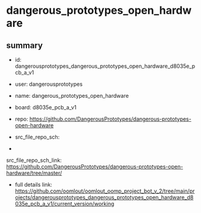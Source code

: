 # dangerous_prototypes_open_hardware
 
## summary 
* id: dangerousprototypes_dangerous_prototypes_open_hardware_d8035e_pcb_a_v1
* user: dangerousprototypes
* name: dangerous_prototypes_open_hardware
* board: d8035e_pcb_a_v1
* repo: https://github.com/DangerousPrototypes/dangerous-prototypes-open-hardware



* src_file_repo_sch: 
*
 src_file_repo_sch_link: https://github.com/DangerousPrototypes/dangerous-prototypes-open-hardware/tree/master/
* full details link: https://github.com/oomlout/oomlout_oomp_project_bot_v_2/tree/main/projects/dangerousprototypes_dangerous_prototypes_open_hardware_d8035e_pcb_a_v1/current_version/working  






